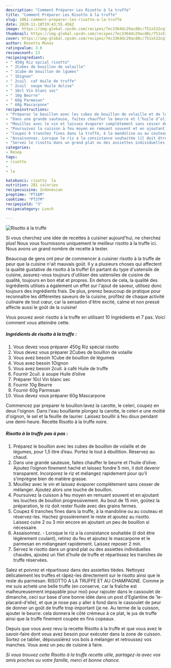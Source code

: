 ```yaml
---
description: "Comment Préparer Les Risotto à la truffe"
title: "Comment Préparer Les Risotto à la truffe"
slug: 1061-comment-preparer-les-risotto-a-la-truffe
date: 2020-11-18T19:43:55.456Z
image: https://img-global.cpcdn.com/recipes/7ec3364dc29acd8c/751x532cq70/risotto-a-la-truffe-photo-principale-de-la-recette.jpg
thumbnail: https://img-global.cpcdn.com/recipes/7ec3364dc29acd8c/751x532cq70/risotto-a-la-truffe-photo-principale-de-la-recette.jpg
cover: https://img-global.cpcdn.com/recipes/7ec3364dc29acd8c/751x532cq70/risotto-a-la-truffe-photo-principale-de-la-recette.jpg
author: Rosetta Munoz
ratingvalue: 3.6
reviewcount: 13
recipeingredient:
- " 450g Riz spcial risotto"
- " 2Cubes de bouillon de volaille"
- " 1Cube de bouillon de lgumes"
- " 1Oignon"
- " 2cuil  caf Huile de truffe"
- " 2cuil  soupe Huile dolive"
- " 10cl Vin blanc sec"
- " 10g Beurre"
- " 60g Parmesan"
- " 60g Mascarpone"
recipeinstructions:
- "Préparez le bouillon avec les cubes de bouillon de volaille et de légumes, pour 1,5 litre d’eau. Portez le tout à ébullition. Réservez au chaud."
- "Dans une grande sauteuse, faites chauffer le beurre et l’huile d’olive. Ajoutez l’oignon finement haché et laissez fondre 5 min, il doit devenir transparent. Incorporez le riz et mélangez rapidement pour qu’il s’imprègne bien de matière grasse."
- "Mouillez avec le vin et laissez évaporer complètement sans cesser de mélanger. Ajoutez alors une louche de bouillon."
- "Poursuivez la cuisson à feu moyen en remuant souvent et en ajoutant les louches de bouillon progressivement. Au bout de 15 min, goûtez la préparation, le riz doit rester fluide avec des grains fermes."
- "Coupez 6 tranches fines dans la truffe, à la mandoline ou au couteau et réservez-les. Hachez grossièrement le reste et ajoutez au risotto. Laissez cuire 2 ou 3 min encore en ajoutant un peu de bouillon si nécessaire."
- "Assaisonnez. Lorsque le riz a la consistance souhaitée (il doit être légèrement coulant), retirez du feu et ajoutez le mascarpone et le parmesan en mélangeant rapidement. Laissez reposer 2 min."
- "Servez le risotto dans un grand plat ou des assiettes individuelles chaudes, ajoutez un filet d’huile de truffe et répartissez les tranches de truffe réservées."
categories:
- Resep
tags:
- risotto
- 
- la

katakunci: risotto  la 
nutrition: 281 calories
recipecuisine: Indonesian
preptime: "PT16M"
cooktime: "PT37M"
recipeyield: "3"
recipecategory: Lunch

---
```



![Risotto à la truffe](https://img-global.cpcdn.com/recipes/7ec3364dc29acd8c/751x532cq70/risotto-a-la-truffe-photo-principale-de-la-recette.jpg)

Si vous cherchez une idée de recettes à cuisiner aujourd'hui, ne cherchez plus! Nous vous fournissons uniquement le meilleur risotto à la truffe ici. Nous avons un grand nombre de recette à tester.

Beaucoup de gens ont peur de commencer à cuisiner risotto à la truffe de peur que la cuisine n'ait mauvais goût. Il y a plusieurs choses qui affectent la qualité gustative de risotto à la truffe! En partant du type d'ustensile de cuisine, assurez-vous toujours d'utiliser des ustensiles de cuisine de qualité, toujours en bon état et propres. En dehors de cela, la qualité des ingrédients utilisés a également un effet sur l'ajout de saveur, utilisez donc toujours des ingrédients frais. De plus, prenez beaucoup de pratique pour reconnaître les différentes saveurs de la cuisine, profitez de chaque activité culinaire de tout cœur, car la sensation d'être excité, calme et non pressé affecte aussi le goût de la cuisine!

<!--inarticleads1-->

Vous pouvez avoir risotto à la truffe en utilisant 10 Ingrédients et 7 pas. Voici comment vous atteindre cette.

##### Ingrédients de risotto à la truffe :

1. Vous devez vous préparer  450g Riz spécial risotto
1. Vous devez vous préparer  2Cubes de bouillon de volaille
1. Vous avez besoin  1Cube de bouillon de légumes
1. Vous avez besoin  1Oignon
1. Vous avez besoin  2cuil. à café Huile de truffe
1. Fournir  2cuil. à soupe Huile d’olive
1. Préparer  10cl Vin blanc sec
1. Fournir  10g Beurre
1. Fournir  60g Parmesan
1. Vous devez vous préparer  60g Mascarpone


Commencez par preparer le bouillon:lavez la carotte, le celeri, coupez en deux l&#39;oignon. Dans l&#39;eau bouillante plongez la carotte, le celeri e une moitié d&#39;oignon, le sel et la feuille de laurier. Laissez bouillir à feu doux pendant une demi-heure. Recette Risotto à la truffe noire. 

<!--inarticleads2-->

##### Risotto à la truffe pas à pas :

1. Préparez le bouillon avec les cubes de bouillon de volaille et de légumes, pour 1,5 litre d’eau. Portez le tout à ébullition. Réservez au chaud.
1. Dans une grande sauteuse, faites chauffer le beurre et l’huile d’olive. Ajoutez l’oignon finement haché et laissez fondre 5 min, il doit devenir transparent. Incorporez le riz et mélangez rapidement pour qu’il s’imprègne bien de matière grasse.
1. Mouillez avec le vin et laissez évaporer complètement sans cesser de mélanger. Ajoutez alors une louche de bouillon.
1. Poursuivez la cuisson à feu moyen en remuant souvent et en ajoutant les louches de bouillon progressivement. Au bout de 15 min, goûtez la préparation, le riz doit rester fluide avec des grains fermes.
1. Coupez 6 tranches fines dans la truffe, à la mandoline ou au couteau et réservez-les. Hachez grossièrement le reste et ajoutez au risotto. Laissez cuire 2 ou 3 min encore en ajoutant un peu de bouillon si nécessaire.
1. Assaisonnez. - Lorsque le riz a la consistance souhaitée (il doit être légèrement coulant), retirez du feu et ajoutez le mascarpone et le parmesan en mélangeant rapidement. Laissez reposer 2 min.
1. Servez le risotto dans un grand plat ou des assiettes individuelles chaudes, ajoutez un filet d’huile de truffe et répartissez les tranches de truffe réservées.


Salez et poivrez et répartissez dans des assiettes tièdes. Nettoyez délicatement les truffes et râpez-les directement sur le risotto ainsi que le reste du parmesan. RISOTTO A LA TRUFFE ET AU CHAMPAGNE. Comme je me suis acheté une belle truffe (en conserve, car la fraîche est malheureusement impayable pour moi) pour rajouter dans le cassoulet de dimanche, ceci sur base d&#39;une bonne idée dans un post d&#39;Eglantine de &#39;le-placard-d&#39;elle), et que je nose pas y aller à fond dans le cassoulet de peur de donner un goût de truffe trop important (je ne. Au terme de la cuisson, ajouter le beurre: cela donnera le côté crémeux à ce plat, le jus de truffe ainsi que la truffe finement coupée en fins copeaux. 

<!--inarticleads1-->

<p>
Depuis que vous avez revu la recette Risotto à la truffe et que vous avez le savoir-faire dont vous avez besoin pour exécuter dans la zone de cuisson. Sortez ce tablier, dépoussiérez vos bols à mélanger et retroussez vos manches. Vous avez un peu de cuisine à faire.
</p>

<p>
<i>Si vous trouvez cette Risotto à la truffe recette utile, partagez-la avec vos amis proches ou votre famille, merci et bonne chance.</i>
</p>
